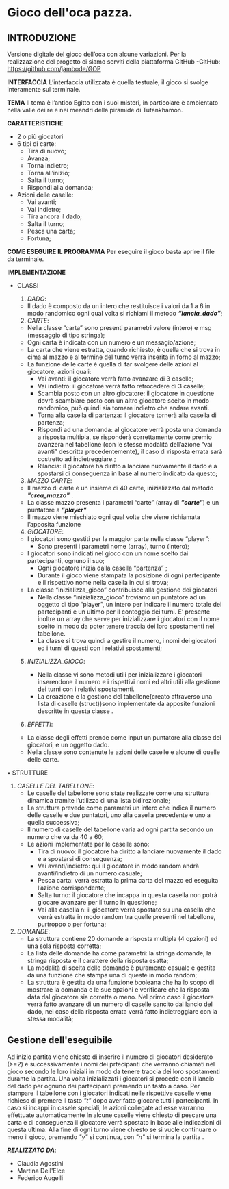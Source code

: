 # Gioco dell'oca pazza.

**INTRODUZIONE**
-----
Versione digitale del gioco dell’oca con alcune variazioni.
Per la realizzazione del progetto ci siamo serviti della piattaforma GitHub
-GitHub:  <https://github.com/jambode/GOP>

**INTERFACCIA**
L’interfaccia utilizzata è quella testuale, il gioco si svolge interamente sul terminale.

**TEMA**
Il tema è l’antico Egitto con i suoi misteri, in particolare è ambientato nella valle dei re e nei meandri della piramide di Tutankhamon.  

**CARATTERISTICHE**
 * 2 o più giocatori
 * 6 tipi di carte:
   *  Tira di nuovo;
   *  Avanza;
   *  Torna indietro;
   *  Torna all’inizio;
   *  Salta il turno;
   *  Rispondi alla domanda;
 * Azioni delle caselle:
   *  Vai avanti;
   *  Vai indietro;
   *  Tira ancora il dado;
   *  Salta il turno;
   *  Pesca una carta;
   *  Fortuna;

**COME ESEGUIRE IL PROGRAMMA**
Per eseguire il gioco basta aprire il file da terminale.

**IMPLEMENTAZIONE**
* CLASSI
     1. _DADO_:
    * Il dado è composto da un intero che restituisce i valori da 1 a 6 in modo randomico ogni qual volta si richiami il metodo **_“lancia_dado”_**;
    
    2. _CARTE_:
    * Nella classe “carta” sono presenti parametri valore (intero) e msg (messaggio di tipo stringa);
    * Ogni carta è indicata con un numero e un messagio/azione;
    * La carta che viene estratta, quando richiesto, è quella che si trova in cima al mazzo e al termine del turno verrà inserita in forno al mazzo;
    * La funzione delle carte è quella di far svolgere delle azioni al giocatore, azioni quali:
        * Vai avanti: il giocatore verrà fatto avanzare di 3 caselle;
        * Vai indietro: il giocatore verrà fatto retrocedere di 3 caselle;
        * Scambia posto con un altro giocatore: il giocatore in questione dovrà scambiare posto con un altro giocatore scelto in modo randomico, può quindi sia tornare indietro che andare avanti.
        * Torna alla casella di partenza: il giocatore tornerà alla casella di partenza;
         * Rispondi ad una domanda: al giocatore verrà posta una domanda a risposta multipla, se risponderà correttamente come premio avanzerà nel tabellone (con le stesse modalità dell’azione “vai avanti” descritta precedentemente), il caso di risposta errata sarà costretto ad indietreggiare.;
        * Rilancia: il giocatore ha diritto a lanciare nuovamente il dado e a spostarsi di conseguenza in base al numero indicato da questo;
  
    3. _MAZZO CARTE_:
    * Il mazzo di carte è un insieme di 40 carte, inizializzato dal metodo **_"crea_mazzo"_** .
    * La classe mazzo presenta i parametri “carte” (array di **_"carte"_**) e un puntatore a **_"player"_**
    * Il mazzo viene mischiato ogni qual volte che viene richiamata l’apposita funzione
 
    4. *GIOCATORE*:
    *	I giocatori sono gestiti per la maggior parte nella classe “player”:
        * Sono presenti i parametri nome (array), turno (intero);
    *  I giocatori sono indicati nel gioco con un nome scelto dai partecipanti, ognuno il suo;
        *	Ogni giocatore inizia dalla casella “partenza” ;
        *	Durante il gioco viene stampata la posizione di ogni partecipante e il rispettivo nome nella casella in cui si trova;
    *  	La classe “inizializza_gioco” contribuisce alla gestione dei giocatori
        *	Nella classe “inizializza_gioco” troviamo un puntatore ad un oggetto di tipo “player”, un intero per indicare il numero totale dei partecipanti e un ultimo per il conteggio dei turni. E’ presente inoltre un array che serve per inizializzare i giocatori con il nome scelto in modo da poter tenere traccia dei loro spostamenti nel tabellone.
        *  	La classe si trova quindi a gestire il numero, i nomi dei giocatori ed i turni di questi con i relativi spostamenti;

    5. *INIZIALIZZA_GIOCO*:
       * Nella classe vi sono metodi utili per inizializzare i giocatori inserendone il numero e i rispettivi nomi ed altri utili alla gestione dei turni con i relativi spostamenti.
        * La creazione e la gestione del tabellone(creato attraverso una lista di caselle (struct))sono implementate da apposite funzioni descritte in questa classe .
    
   6. _EFFETTI_:
    * La classe degli effetti prende come input un puntatore alla classe dei giocatori, e un oggetto dado.
    * Nella classe sono contenute le azioni delle caselle e alcune di quelle delle carte. 
    
 
• STRUTTURE
1. _CASELLE DEL TABELLONE_:
    * Le caselle del tabellone sono state realizzate come una struttura dinamica tramite l’utilizzo di una lista bidirezionale;
    * La struttura prevede come parametri un intero che indica il numero delle caselle e due puntatori, uno alla casella precedente e uno a quella successiva;
    * Il numero di caselle del tabellone varia ad ogni partita secondo un numero che va da 40 a 60;
    * Le azioni implementate per le caselle sono:
        * Tira di nuovo: il giocatore ha diritto a lanciare nuovamente il dado e a spostarsi di conseguenza;
        * Vai avanti/indietro: qui il giocatore in modo random andrà avanti/indietro di un numero casuale;
        * Pesca carta: verrà estratta la prima carta del mazzo ed eseguita l’azione corrispondente;
        * Salta turno: il giocatore che incappa in questa casella non potrà giocare avanzare per il turno in questione;
        * Vai alla casella n: il giocatore verrà spostato su una casella che verrà estratta in modo random tra quelle presenti nel tabellone, purtroppo o per fortuna;
2. _DOMANDE_:
    * La struttura contiene 20 domande a risposta multipla (4 opzioni) ed una sola risposta corretta;
    * La lista delle domande ha come parametri: la stringa domande, la stringa risposta e il carattere della risposta esatta;
    * La modalità di scelta delle domande è puramente casuale e gestita da una funzione che stampa una di queste in modo random;
    * La struttura è gestita da una funzione booleana che ha lo scopo di mostrare la domanda e le sue opzioni e verificare che la risposta data dal giocatore sia corretta o meno. Nel primo caso il giocatore verrà fatto avanzare di un numero di caselle sancito dal lancio del dado, nel caso della risposta errata verrà fatto indietreggiare con la stessa modalità;

 ## Gestione dell'eseguibile

  Ad inizio partita viene chiesto di inserire il numero di giocatori desiderato (>=2) e successivamente i 
  nomi dei prtecipanti che verranno chiamati nel gioco secondo le loro iniziali in modo da tenere traccia dei loro spostamenti durante la partita.
  Una volta inizializzati i giocatori si procede con il lancio del dado per ognuno dei partecipanti premendo un tasto a caso. Per stampare il tabellone con i giocatori indicati nelle rispettive caselle viene richieso di premere il tasto *_"t"_* dopo aver fatto giocare tutti i partecipanti. 
  In caso si incappi in casele speciali, le azioni collegate ad esse varranno effettuate automaticamente
  In alcune caselle viene chiesto di pescare una carta e di conseguenza il giocatore verrà spostato in base alle indicazioni di questa ultima.
  Alla fine di ogni turno viene chiesto se si vuole continuare o meno il gioco, premendo _"y"_ si continua,  con _"n"_ si termina la partita .

**_REALIZZATO DA_**:
* Claudia Agostini
* Martina Dell'Elce
* Federico Augelli


